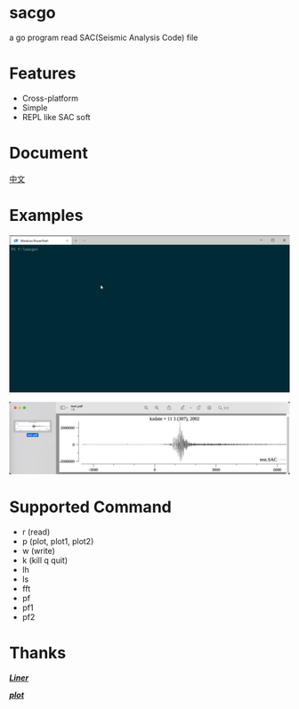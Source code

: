 # sacgo

a go program read SAC(Seismic Analysis Code) file

Features
========

- Cross-platform
- Simple
- REPL like SAC soft

Document
========

[中文](doc/README_cn.md)

Examples
=======

![example](doc/example.gif)

![example](doc/example.png)

Supported Command
========

- r (read)
- p (plot, plot1, plot2)
- w (write)
- k (kill q quit)
- lh
- ls
- fft
- pf
- pf1
- pf2

Thanks
========

[***Liner***](https://github.com/peterh/liner)

[***plot***](https://github.com/gonum/plot)